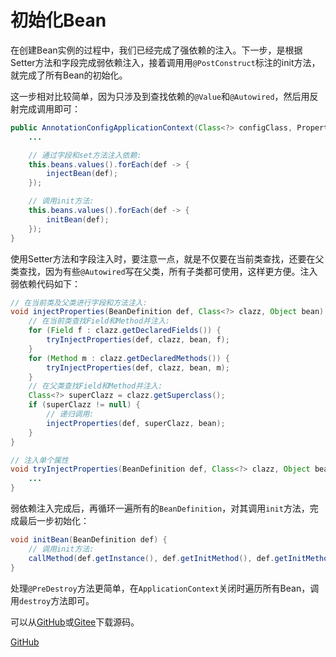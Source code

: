# 初始化Bean

在创建Bean实例的过程中，我们已经完成了强依赖的注入。下一步，是根据Setter方法和字段完成弱依赖注入，接着调用用`@PostConstruct`标注的init方法，就完成了所有Bean的初始化。

这一步相对比较简单，因为只涉及到查找依赖的`@Value`和`@Autowired`，然后用反射完成调用即可：

```java
public AnnotationConfigApplicationContext(Class<?> configClass, PropertyResolver propertyResolver) {
    ...

    // 通过字段和set方法注入依赖:
    this.beans.values().forEach(def -> {
        injectBean(def);
    });

    // 调用init方法:
    this.beans.values().forEach(def -> {
        initBean(def);
    });
}
```

使用Setter方法和字段注入时，要注意一点，就是不仅要在当前类查找，还要在父类查找，因为有些`@Autowired`写在父类，所有子类都可使用，这样更方便。注入弱依赖代码如下：

```java
// 在当前类及父类进行字段和方法注入:
void injectProperties(BeanDefinition def, Class<?> clazz, Object bean) {
    // 在当前类查找Field和Method并注入:
    for (Field f : clazz.getDeclaredFields()) {
        tryInjectProperties(def, clazz, bean, f);
    }
    for (Method m : clazz.getDeclaredMethods()) {
        tryInjectProperties(def, clazz, bean, m);
    }
    // 在父类查找Field和Method并注入:
    Class<?> superClazz = clazz.getSuperclass();
    if (superClazz != null) {
        // 递归调用:
        injectProperties(def, superClazz, bean);
    }
}

// 注入单个属性
void tryInjectProperties(BeanDefinition def, Class<?> clazz, Object bean, AccessibleObject acc) {
    ...
}
```

弱依赖注入完成后，再循环一遍所有的`BeanDefinition`，对其调用`init`方法，完成最后一步初始化：

```java
void initBean(BeanDefinition def) {
    // 调用init方法:
    callMethod(def.getInstance(), def.getInitMethod(), def.getInitMethodName());
}
```

处理`@PreDestroy`方法更简单，在`ApplicationContext`关闭时遍历所有Bean，调用`destroy`方法即可。


可以从[GitHub](https://github.com/michaelliao/summer-framework/tree/main/step-by-step/init-beans)或[Gitee](https://gitee.com/liaoxuefeng/summer-framework/tree/main/step-by-step/init-beans)下载源码。

<a class="git-explorer" href="https://github.com/michaelliao/summer-framework/tree/main/step-by-step/init-beans">GitHub</a>
